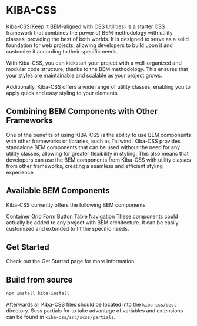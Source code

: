 
# KIBA-CSS

Kiba-CSS(Keep It BEM-aligned with CSS Utilities) is a starter CSS framework that combines the power of BEM methodology with utility classes, providing the best of both worlds. It is designed to serve as a solid foundation for web projects, allowing developers to build upon it and customize it according to their specific needs.

With Kiba-CSS, you can kickstart your project with a well-organized and modular code structure, thanks to the BEM methodology. This ensures that your styles are maintainable and scalable as your project grows.

Additionally, Kiba-CSS offers a wide range of utility classes, enabling you to apply quick and easy styling to your elements.

## Combining BEM Components with Other Frameworks
One of the benefits of using KIBA-CSS is the ability to use BEM components with other frameworks or libraries, such as Tailwind. Kiba-CSS provides standalone BEM components that can be used without the need for any utility classes, allowing for greater flexibility in styling. This also means that developers can use the BEM components from Kiba-CSS with utility classes from other frameworks, creating a seamless and efficient styling experience.

## Available BEM Components
Kiba-CSS currently offers the following BEM components:

Container
Grid
Form
Button
Table
Navigation
These components could actually be added to any project with BEM architecture. It can be easily customized and extended to fit the specific needs.

## Get Started
Check out the Get Started page for more information.

## Build from source
```python
npm install kiba-install
```

Afterwards all Kiba-CSS files should be located into the `kiba-css/dest` directory. Scss partials for to take advantage of variables and extensions can be found in `kiba-css/src/scss/partials`.